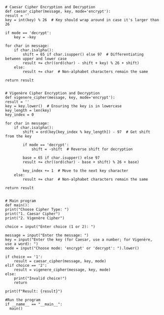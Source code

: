     # Caesar Cipher Encryption and Decryption
    def caesar_cipher(message, key, mode='encrypt'):
    result = ''
    key = int(key) % 26  # Key should wrap around in case it's larger than 26
    
    if mode == 'decrypt':
        key = -key

    for char in message:
        if char.isalpha():
            shift = 65 if char.isupper() else 97  # Differentiating between upper and lower case
            result += chr((ord(char) - shift + key) % 26 + shift)
        else:
            result += char  # Non-alphabet characters remain the same

    return result


    # Vigenère Cipher Encryption and Decryption
    def vigenere_cipher(message, key, mode='encrypt'):
    result = ''
    key = key.lower()  # Ensuring the key is in lowercase
    key_length = len(key)
    key_index = 0
    
    for char in message:
        if char.isalpha():
            shift = ord(key[key_index % key_length]) - 97  # Get shift from the key
            
            if mode == 'decrypt':
                shift = -shift  # Reverse shift for decryption

            base = 65 if char.isupper() else 97
            result += chr((ord(char) - base + shift) % 26 + base)

            key_index += 1  # Move to the next key character
        else:
            result += char  # Non-alphabet characters remain the same
    
    return result


    # Main program
    def main():
    print("Choose Cipher Type: ")
    print("1. Caesar Cipher")
    print("2. Vigenère Cipher")
    
    choice = input("Enter choice (1 or 2): ")
    
    message = input("Enter the message: ")
    key = input("Enter the key (for Caesar, use a number; for Vigenère, use a word): ")
    mode = input("Choose mode: 'encrypt' or 'decrypt': ").lower()

    if choice == '1':
        result = caesar_cipher(message, key, mode)
    elif choice == '2':
        result = vigenere_cipher(message, key, mode)
    else:
        print("Invalid choice!")
        return

    print(f"Result: {result}")

    #Run the program
    if __name__ == "__main__":
      main()
